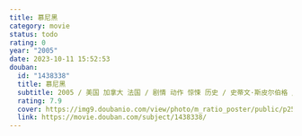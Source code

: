 ```yaml
---
title: 慕尼黑
category: movie
status: todo
rating: 0
year: "2005"
date: 2023-10-11 15:52:53
douban:
  id: "1438338"
  title: 慕尼黑
  subtitle: 2005 / 美国 加拿大 法国 / 剧情 动作 惊悚 历史 / 史蒂文·斯皮尔伯格 / 艾瑞克·巴纳 丹尼尔·克雷格
  rating: 7.9
  cover: https://img9.doubanio.com/view/photo/m_ratio_poster/public/p2504312826.jpg
  link: https://movie.douban.com/subject/1438338/
---
```


